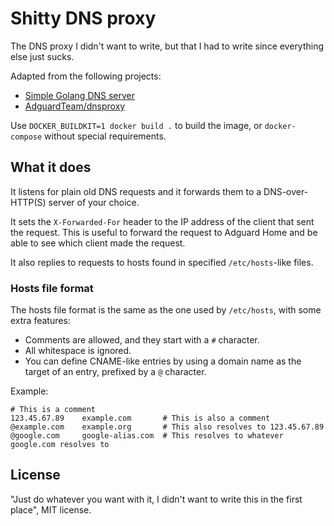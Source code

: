 # Shitty DNS proxy

The DNS proxy I didn't want to write, but that I had to write since everything else just sucks.

Adapted from the following projects:

- [Simple Golang DNS server](https://gist.github.com/walm/0d67b4fb2d5daf3edd4fad3e13b162cb)
- [AdguardTeam/dnsproxy](https://github.com/AdguardTeam/dnsproxy/blob/fd1868577652c639cce3da00e12ca548f421baf1/upstream/upstream_doh.go)

Use `DOCKER_BUILDKIT=1 docker build .` to build the image, or `docker-compose` without special requirements.

## What it does

It listens for plain old DNS requests and it forwards them to a DNS-over-HTTP(S) server of your choice.

It sets the `X-Forwarded-For` header to the IP address of the client that sent the request. This is useful to forward
the request to Adguard Home and be able to see which client made the request.

It also replies to requests to hosts found in specified `/etc/hosts`-like files.

### Hosts file format

The hosts file format is the same as the one used by `/etc/hosts`, with some extra features:

- Comments are allowed, and they start with a `#` character.
- All whitespace is ignored.
- You can define CNAME-like entries by using a domain name as the target of an entry, prefixed by a `@` character.

Example:

```
# This is a comment
123.45.67.89    example.com       # This is also a comment
@example.com    example.org       # This also resolves to 123.45.67.89
@google.com     google-alias.com  # This resolves to whatever google.com resolves to
```

## License

"Just do whatever you want with it, I didn't want to write this in the first place", MIT license.

